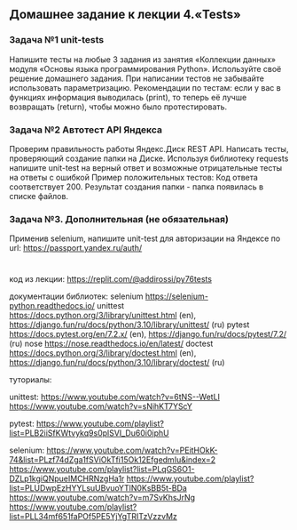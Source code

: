 ## Домашнее задание к лекции 4.«Tests»

### Задача №1 unit-tests
Напишите тесты на любые 3 задания из занятия «Коллекции данных» модуля «Основы языка программирования Python». Используйте своё решение домашнего задания.
При написании тестов не забывайте использовать параметризацию.
Рекомендации по тестам: если у вас в функциях информация выводилась (print), то теперь её лучше возвращать (return), чтобы можно было протестировать.

### Задача №2 Автотест API Яндекса
Проверим правильность работы Яндекс.Диск REST API. Написать тесты, проверяющий создание папки на Диске.
Используя библиотеку requests напишите unit-test на верный ответ и возможные отрицательные тесты на ответы с ошибкой
Пример положительных тестов:
Код ответа соответствует 200.
Результат создания папки - папка появилась в списке файлов.

### Задача №3. Дополнительная (не обязательная)
Применив selenium, напишите unit-test для авторизации на Яндексе по url: https://passport.yandex.ru/auth/


#
#
#


код из лекции:
https://replit.com/@addirossi/py76tests

документации библиотек:
selenium https://selenium-python.readthedocs.io/
unittest https://docs.python.org/3/library/unittest.html (en), https://django.fun/ru/docs/python/3.10/library/unittest/ (ru)
pytest https://docs.pytest.org/en/7.2.x/ (en), https://django.fun/ru/docs/pytest/7.2/ (ru)
nose https://nose.readthedocs.io/en/latest/
doctest https://docs.python.org/3/library/doctest.html (en), https://django.fun/ru/docs/python/3.10/library/doctest/ (ru)

туториалы:

unittest:
https://www.youtube.com/watch?v=6tNS--WetLI
https://www.youtube.com/watch?v=sNihKT7YScY

pytest:
https://www.youtube.com/playlist?list=PLB2iiSfKWtvykq9s0plSVI_Du60i0iphU

selenium:
https://www.youtube.com/watch?v=PEitHOkK-74&list=PLzf74dZga1fSViOkTfi15Ok12EfgedmIu&index=2
https://www.youtube.com/playlist?list=PLqGS6O1-DZLp1kgiQNpueIMCHRNzgHa1r
https://www.youtube.com/playlist?list=PLUDwpEzHYYLsuUBvuoYTlN0KsBB5t-BDa
https://www.youtube.com/watch?v=m7SvKhsJrNg
https://www.youtube.com/playlist?list=PLL34mf651faPOf5PE5YjYgTRITzVzzvMz